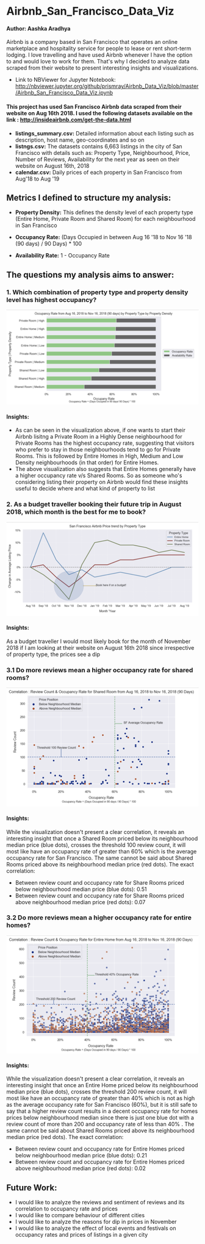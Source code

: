 # Airbnb_San_Francisco_Data_Viz

#### Author: Aashka Aradhya

Airbnb is a company based in San Francisco that operates an online marketplace and hospitality service for people to lease or rent short-term lodging. I love travelling and have used Airbnb whenever I have the option to and would love to work for them. That's why I decided to analyze data scraped from their website to present interesting insights and visualizations.

* Link to NBViewer for Jupyter Notebook: http://nbviewer.jupyter.org/github/prismray/Airbnb_Data_Viz/blob/master/Airbnb_San_Francisco_Data_Viz.ipynb

#### **This project has used San Francisco Airbnb data scraped from their website on Aug 16th 2018. I used the following datasets available on the link  :** http://insideairbnb.com/get-the-data.html

* **listings_summary.csv:** Detailed information about each listing such as description, host name, geo-coordinates and so on
* **listngs.csv:** The datasets contains 6,663 listings in the city of San Francisco with details such as: Property Type, Neighbourhood, Price, Number of Reviews, Availability for the next year as seen on their website on August 16th, 2018
* **calendar.csv:** Daily prices of each property in San Francisco from Aug'18 to Aug '19

## **Metrics I defined to structure my analysis:**

* **Property Density:** This defines the density level of each property type (Entire Home, Private Room and Shared Room) for each neighbourhood in San Francisco

* **Occupancy Rate:** (Days Occupied in between Aug 16 '18 to Nov 16 '18 (90 days) / 90 Days) * 100

* **Availability Rate:** 1 - Occupancy Rate

## **The questions my analysis aims to answer:**

### **1. Which combination of property type and property density level has highest occupancy?**
![](Images/1_Occupancy_Rate_PropertyType_Property_Density.png)
#### **Insights:**
* As can be seen in the visualization above, if one wants to start their Airbnb lisitng a Private Room in a Highly Dense neighbourhood for Private Rooms has the highest occupancy rate, suggesting that visitors who prefer to stay in those neighbourhoods tend to go for Private Rooms. This is followed by Entire Homes in High, Medium and Low Density neighbourhoods (in that order) for Entire Homes. 
* The above visualization also suggests that Entire Homes generally have a higher occupancy rate v/s Shared Rooms. So as someone who's considering listing their property on Airbnb  would find these insights useful to decide where and what kind of property to list

### **2. As a budget traveller booking their future trip in August 2018, which month is the best for me to book?**
![](Images/2_Best_time_to_book_on_a_budget.png)
#### **Insights:**
As a budget traveller I would most likely book for the month of November 2018 if I am looking at their website on August 16th 2018 since irrespective of property type, the prices see a dip

### **3.1 Do more reviews mean a higher occupancy rate for shared rooms?**
![](Images/3.1_Correlation_Occupancy_Rate_Review_Count_Shared_Rooms.png)
#### **Insights:** 
While the visualization doesn't present a clear correlation, it reveals an interesting insight that once a Shared Room priced below its neighbourhood median price (blue dots), crosses the threshold 100 review count, it will most like have an occupancy rate of greater than 60% which is the average occupancy rate for San Francisco. The same cannot be said about Shared Rooms priced above its neighbourhood median price (red dots). The exact correlation:
* Between review count and occupancy rate for Share Rooms priced below neighbourhood median price (blue dots): 0.51
* Between review count and occupancy rate for Share Rooms priced above neighbourhood median price (red dots): 0.07

### **3.2 Do more reviews mean a higher occupancy rate for entire homes?**
![](Images/3.2_Correlation_Occupancy_Rate_Review_Count_Entire_Home.png)
#### **Insights:**
While the visualization doesn't present a clear correlation, it reveals an interesting insight that once an Entire Home priced below its neighbourhood median price (blue dots), crosses the threshold 200 review count, it will most like have an occupancy rate of greater than 40% which is not as high as the average occupancy rate for San Francisco (60%), but it is still safe to say that a higher review count results in a decent occupancy rate for homes prices below neighbourhood median since there is just one blue dot with a review count of more than 200 and occupancy rate of less than 40% . The same cannot be said about Shared Rooms priced above its neighbourhood median price (red dots). The exact correlation:
* Between review count and occupancy rate for Entire Homes priced below neighbourhood median price (blue dots): 0.21
* Between review count and occupancy rate for Entire Homes priced above neighbourhood median price (red dots): 0.02

## **Future Work:**

* I would like to analyze the reviews and sentiment of reviews and its correlation to occupancy rate and prices 
* I would like to compare behaviour of different cities 
* I would like to analyze the reasons for dip in prices in November 
* I would like to analyze the effect of local events and festivals on occupancy rates and prices of listings in a given city






